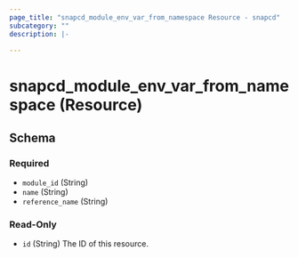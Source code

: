 ```yaml
---
page_title: "snapcd_module_env_var_from_namespace Resource - snapcd"
subcategory: ""
description: |-
  
---
```


# snapcd_module_env_var_from_namespace (Resource)






<!-- schema generated by tfplugindocs -->
## Schema

### Required

- `module_id` (String)
- `name` (String)
- `reference_name` (String)

### Read-Only

- `id` (String) The ID of this resource.
